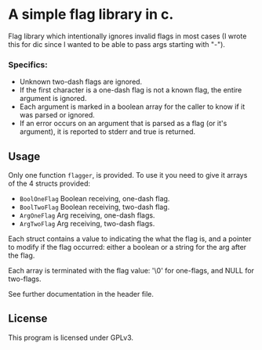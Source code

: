 # A simple flag library in c.

Flag library which intentionally ignores invalid flags in most cases (I wrote this for dic since I wanted to be able to pass args starting with "-").

### Specifics:

- Unknown two-dash flags are ignored.
- If the first character is a one-dash flag is not a known flag, the entire argument is ignored.
- Each argument is marked in a boolean array for the caller to know if it was parsed or ignored.
- If an error occurs on an argument that is parsed as a flag (or it's argument), it is reported to stderr and true is returned.

## Usage

Only one function `flagger`, is provided. To use it you need to give it arrays of the 4 structs provided:

- `BoolOneFlag` Boolean receiving, one-dash flag.
- `BoolTwoFlag` Boolean receiving, two-dash flag.
- `ArgOneFlag` Arg receiving, one-dash flags.
- `ArgTwoFlag` Arg receiving, two-dash flags.

Each struct contains a value to indicating the what the flag is, and a pointer to modify if the flag occurred: either a boolean or a string for the arg after the flag.

Each array is terminated with the flag value: '\0' for one-flags, and NULL for two-flags.

See further documentation in the header file.

## License

This program is licensed under GPLv3.
